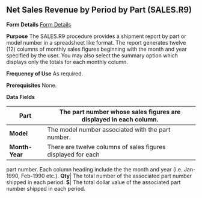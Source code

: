 ## Net Sales Revenue by Period by Part (SALES.R9)
<PageHeader />

**Form Details**
[Form Details](../SALES-R9-1/README.md)

**Purpose**
The SALES.R9 procedure provides a shipment report by part or model number in a
spreadsheet like format. The report generates twelve (12) columns of monthly
sales figures beginning with the month and year specified by the user. You may
also select the summary option which displays only the totals for each monthly
column.

**Frequency of Use**
As required.

**Prerequisites**
None.

**Data Fields**

| **Part**       | The part number whose sales figures are displayed in each column. |
| -------------- | ----------------------------------------------------------------- |
| **Model**      | The model number associated with the part number.                 |
| **Month-Year** | There are twelve columns of sales figures displayed for each      |
part number. Each column heading include the the month and year (i.e.
Jan-1990, Feb-1990 etc.).
**Qty**|  The total number of the associated part number shipped in each
period.
**$**|  The total dollar value of the associated part number shipped in each
period.

<badge text= "Version 8.10.57 " vertical="middle" />

<PageFooter />
